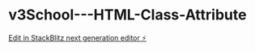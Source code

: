 # v3School---HTML-Class-Attribute

[Edit in StackBlitz next generation editor ⚡️](https://stackblitz.com/~/github.com/Tanjakidoy/v3School---HTML-Class-Attribute)